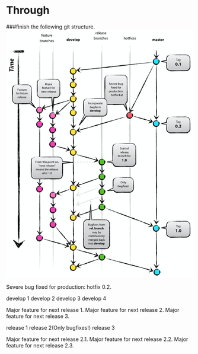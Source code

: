 # Through
###finish the following git structure.
![img.png](img.png)

Severe bug fixed for production: hotfix 0.2.

develop 1
develop 2
develop 3
develop 4

Major feature for next release 1.
Major feature for next release 2.
Major feature for next release 3.

release 1
release 2(Only bugfixes!)
release 3

Major feature for next release 2.1.
Major feature for next release 2.2.
Major feature for next release 2.3.